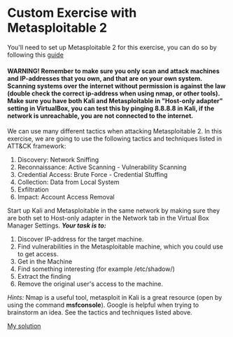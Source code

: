 # Custom Exercise with Metasploitable 2

You'll need to set up Metasploitable 2 for this exercise, you can do so by following this [guide](https://github.com/tonikerttula/APE/blob/main/installs/metasploitable2installation.md)

#### WARNING! Remember to make sure you only scan and attack machines and IP-addresses that you own, and that are on your own system. Scanning systems over the internet without permission is against the law (double check the correct ip-address when using nmap, or other tools). Make sure you have both Kali and Metasploitable in "Host-only adapter" setting in VirtualBox, you can test this by pinging 8.8.8.8 in Kali, if the network is unreachable, you are not connected to the internet.

We can use many different tactics when attacking Metasploitable 2. In this exercise, we are going to use the following tactics and techniques listed in ATT&CK framework:

1. Discovery: Network Sniffing
2. Reconnaissance: Active Scanning - Vulnerability Scanning
3. Credential Access: Brute Force - Credential Stuffing
4. Collection: Data from Local System
5. Exfiltration
6. Impact: Account Access Removal

Start up Kali and Metasploitable in the same network by making sure they are both set to Host-only adapter in the Network tab in the Virtual Box Manager Settings. ___Your task is to:___

1. Discover IP-address for the target machine.
2. Find vulnerabilities in the Metasploitable machine, which you could use to get access. 
3. Get in the Machine
4. Find something interesting (for example /etc/shadow/)
5. Extract the finding
6. Remove the original user's access to the machine.

_Hints:_ Nmap is a useful tool, metasploit in Kali is a great resource (open by using the command __msfconsole__). Google is helpful when trying to brainstorm an idea. See the tactics and techniques listed above.

[My solution](https://github.com/tonikerttula/APE/blob/main/solutions/Exercise1solution.md)
